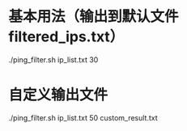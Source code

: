# 基本用法（输出到默认文件 filtered_ips.txt）
./ping_filter.sh ip_list.txt 30

# 自定义输出文件
./ping_filter.sh ip_list.txt 50 custom_result.txt
